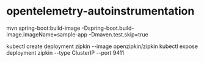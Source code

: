 # opentelemetry-autoinstrumentation

mvn spring-boot:build-image -Dspring-boot.build-image.imageName=sample-app -Dmaven.test.skip=true

kubectl create deployment zipkin --image openzipkin/zipkin
kubectl expose deployment zipkin --type ClusterIP --port 9411
